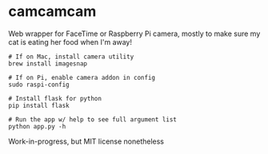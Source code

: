 # camcamcam

Web wrapper for FaceTime or Raspberry Pi camera, mostly to make sure my cat is eating her food when I'm away!

```shell
# If on Mac, install camera utility
brew install imagesnap

# If on Pi, enable camera addon in config
sudo raspi-config

# Install flask for python
pip install flask

# Run the app w/ help to see full argument list
python app.py -h
```

Work-in-progress, but MIT license nonetheless
